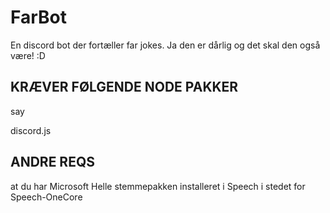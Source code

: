 # FarBot
En discord bot der fortæller far jokes. Ja den er dårlig og det skal den også være! :D


## KRÆVER FØLGENDE NODE PAKKER

say

discord.js


## ANDRE REQS

at du har Microsoft Helle stemmepakken installeret i Speech i stedet for Speech-OneCore

